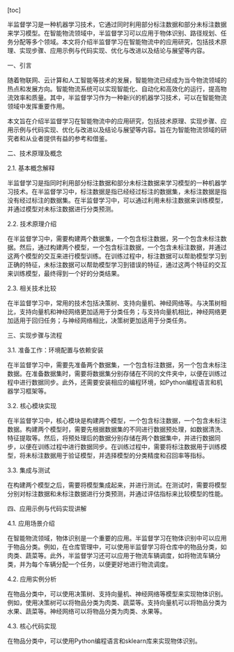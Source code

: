 
[toc]                    
                
                
半监督学习是一种机器学习技术，它通过同时利用部分标注数据和部分未标注数据来学习模型。在智能物流领域中，半监督学习可以应用于物体识别、路径规划、任务分配等多个领域。本文将介绍半监督学习在智能物流中的应用研究，包括技术原理、实现步骤、应用示例与代码实现、优化与改进以及结论与展望等内容。

一、引言

随着物联网、云计算和人工智能等技术的发展，智能物流已经成为当今物流领域的热点和发展方向。智能物流系统可以实现智能化、自动化和高效化的运行，提高物流效率和质量。其中，半监督学习作为一种新兴的机器学习技术，可以在智能物流领域中发挥重要作用。

本文旨在介绍半监督学习在智能物流中的应用研究，包括技术原理、实现步骤、应用示例与代码实现、优化与改进以及结论与展望等内容。旨在为智能物流领域的研究者和从业者提供有益的参考和借鉴。

二、技术原理及概念

2.1. 基本概念解释

半监督学习是指同时利用部分标注数据和部分未标注数据来学习模型的一种机器学习技术。在半监督学习中，标注数据是指已经经过标注的数据集，未标注数据是指没有经过标注的数据集。在半监督学习中，可以通过利用未标注数据来训练模型，并通过模型对未标注数据进行分类预测。

2.2. 技术原理介绍

在半监督学习中，需要构建两个数据集，一个包含标注数据，另一个包含未标注数据。然后，通过构建两个模型，一个包含标注数据，一个包含未标注数据，并通过这两个模型的交互来进行模型训练。在训练过程中，标注数据可以帮助模型学习到正确的特征，未标注数据可以帮助模型学习到错误的特征，通过这两个特征的交互来训练模型，最终得到一个好的分类结果。

2.3. 相关技术比较

在半监督学习中，常用的技术包括决策树、支持向量机、神经网络等。与决策树相比，支持向量机和神经网络更加适用于分类任务；与支持向量机相比，神经网络更加适用于回归任务；与神经网络相比，决策树更加适用于分类任务。

三、实现步骤与流程

3.1. 准备工作：环境配置与依赖安装

在半监督学习中，需要先准备两个数据集，一个包含标注数据，另一个包含未标注数据。在准备数据集时，需要将数据集分别存储在不同的文件夹中，以便在训练过程中进行数据同步。此外，还需要安装相应的编程环境，如Python编程语言和机器学习框架等。

3.2. 核心模块实现

在半监督学习中，核心模块是构建两个模型，一个包含标注数据，一个包含未标注数据。构建两个模型时，需要先根据数据集的不同进行数据预处理，如数据清洗、特征提取等。然后，将预处理后的数据分别存储在两个数据集中，并进行数据同步，以便在训练过程中进行数据同步。在训练过程中，需要将标注数据用于训练模型，将未标注数据用于验证模型，并选择模型的分类精度和召回率等指标。

3.3. 集成与测试

在构建两个模型之后，需要将模型集成起来，并进行测试。在测试时，需要将模型分别对标注数据和未标注数据进行分类预测，并通过评估指标来比较模型的性能。

四、应用示例与代码实现讲解

4.1. 应用场景介绍

在智能物流领域，物体识别是一个重要的应用。半监督学习在物体识别中可以应用于物品分类。例如，在仓库管理中，可以使用半监督学习将仓库中的物品分类，如肉类、蔬菜等。此外，半监督学习还可以应用于物流车辆调度，如将物流车辆分类，并为每个车辆分配一个任务，以便更好地进行物流调度。

4.2. 应用实例分析

在物品分类中，可以使用决策树、支持向量机、神经网络等模型来实现物体识别。例如，使用决策树可以将物品分类为肉类、蔬菜等。支持向量机可以将物品分类为水果、蔬菜等。神经网络可以将物品分类为肉类、水果等。

4.3. 核心代码实现

在物品分类中，可以使用Python编程语言和sklearn库来实现物体识别。

